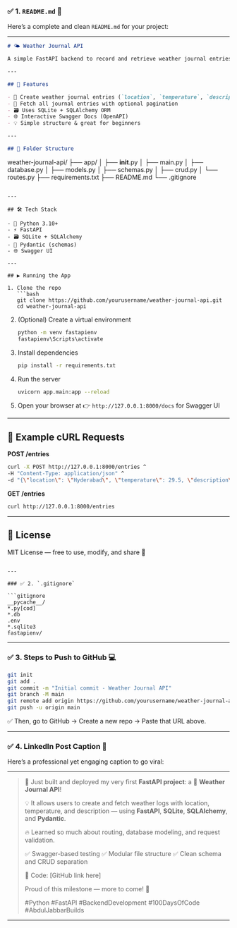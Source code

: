 

### ✅ 1. `README.md` 📄

Here’s a complete and clean `README.md` for your project:

---

```markdown
# 🌤️ Weather Journal API

A simple FastAPI backend to record and retrieve weather journal entries — built with love, FastAPI, and SQLite 💡

---

## 🚀 Features

- 📝 Create weather journal entries (`location`, `temperature`, `description`)
- 📄 Fetch all journal entries with optional pagination
- 🗃️ Uses SQLite + SQLAlchemy ORM
- 🌐 Interactive Swagger Docs (OpenAPI)
- 💡 Simple structure & great for beginners

---

## 📁 Folder Structure

```

weather-journal-api/
├── app/
│   ├── **init**.py
│   ├── main.py
│   ├── database.py
│   ├── models.py
│   ├── schemas.py
│   ├── crud.py
│   └── routes.py
├── requirements.txt
├── README.md
└── .gitignore

````

---

## 🛠️ Tech Stack

- 🐍 Python 3.10+
- ⚡ FastAPI
- 🗃️ SQLite + SQLAlchemy
- 🧠 Pydantic (schemas)
- 🌐 Swagger UI

---

## ▶️ Running the App

1. Clone the repo  
   ```bash
   git clone https://github.com/yourusername/weather-journal-api.git
   cd weather-journal-api
````

2. (Optional) Create a virtual environment

   ```bash
   python -m venv fastapienv
   fastapienv\Scripts\activate
   ```

3. Install dependencies

   ```bash
   pip install -r requirements.txt
   ```

4. Run the server

   ```bash
   uvicorn app.main:app --reload
   ```

5. Open your browser at
   👉 `http://127.0.0.1:8000/docs` for Swagger UI

---

## 🧪 Example cURL Requests

**POST /entries**

```bash
curl -X POST http://127.0.0.1:8000/entries ^
-H "Content-Type: application/json" ^
-d "{\"location\": \"Hyderabad\", \"temperature\": 29.5, \"description\": \"Rainy and breezy.\"}"
```

**GET /entries**

```bash
curl http://127.0.0.1:8000/entries
```

---

## 📌 License

MIT License — free to use, modify, and share 🎉

````

---

### ✅ 2. `.gitignore`

```gitignore
__pycache__/
*.py[cod]
*.db
.env
*.sqlite3
fastapienv/
````

---

### ✅ 3. Steps to Push to GitHub 💻

```bash
git init
git add .
git commit -m "Initial commit - Weather Journal API"
git branch -M main
git remote add origin https://github.com/yourusername/weather-journal-api.git
git push -u origin main
```

✅ Then, go to GitHub → Create a new repo → Paste that URL above.

---

### ✅ 4. LinkedIn Post Caption 📢

Here’s a professional yet engaging caption to go viral:

---

> 🚀 Just built and deployed my very first **FastAPI project**: a 📝 **Weather Journal API**!
>
> 💡 It allows users to create and fetch weather logs with location, temperature, and description — using **FastAPI**, **SQLite**, **SQLAlchemy**, and **Pydantic**.
>
> 🔥 Learned so much about routing, database modeling, and request validation.
>
> ✅ Swagger-based testing
> ✅ Modular file structure
> ✅ Clean schema and CRUD separation
>
> 📂 Code: \[GitHub link here]
>
> Proud of this milestone — more to come! 💪
>
> \#Python #FastAPI #BackendDevelopment #100DaysOfCode #AbdulJabbarBuilds

---

